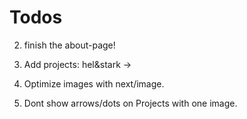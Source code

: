 # Todos

2. finish the about-page!
1. Add projects: hel&stark ->

1. Optimize images with next/image.
1. Dont show arrows/dots on Projects with one image.
